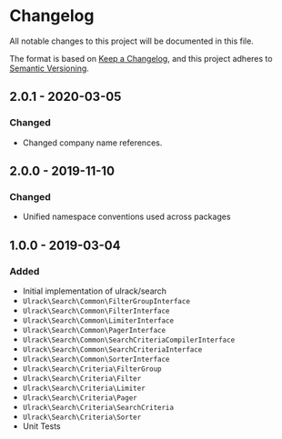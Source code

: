 # Changelog
All notable changes to this project will be documented in this file.

The format is based on [Keep a Changelog](https://keepachangelog.com/en/1.0.0/),
and this project adheres to [Semantic Versioning](https://semver.org/spec/v2.0.0.html).

## 2.0.1 - 2020-03-05
### Changed
- Changed company name references.

## 2.0.0 - 2019-11-10
### Changed
- Unified namespace conventions used across packages

## 1.0.0 - 2019-03-04
### Added
- Initial implementation of ulrack/search
- `Ulrack\Search\Common\FilterGroupInterface`
- `Ulrack\Search\Common\FilterInterface`
- `Ulrack\Search\Common\LimiterInterface`
- `Ulrack\Search\Common\PagerInterface`
- `Ulrack\Search\Common\SearchCriteriaCompilerInterface`
- `Ulrack\Search\Common\SearchCriteriaInterface`
- `Ulrack\Search\Common\SorterInterface`
- `Ulrack\Search\Criteria\FilterGroup`
- `Ulrack\Search\Criteria\Filter`
- `Ulrack\Search\Criteria\Limiter`
- `Ulrack\Search\Criteria\Pager`
- `Ulrack\Search\Criteria\SearchCriteria`
- `Ulrack\Search\Criteria\Sorter`
- Unit Tests

[Unreleased]: https://github.com/ulrack/search/compare/2.0.1...HEAD
[2.0.1]: https://github.com/ulrack/search/compare/2.0.0...2.0.1
[2.0.0]: https://github.com/ulrack/search/compare/1.0.0...2.0.0
